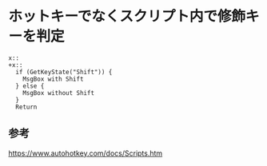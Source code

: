 ﻿# ホットキーでなくスクリプト内で修飾キーを判定

```autohotkey
x::
+x::
  if (GetKeyState("Shift")) {
    MsgBox with Shift
  } else {
    MsgBox without Shift
  }
  Return
```

## 参考
https://www.autohotkey.com/docs/Scripts.htm
